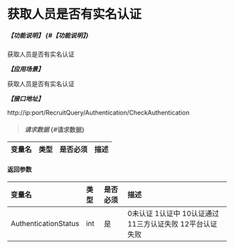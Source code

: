 # 获取人员是否有实名认证
##### _【功能说明】_ {#【功能说明】}

获取人员是否有实名认证


_**【应用场景】**_

获取人员是否有实名认证


_**【接口地址】**_

http://ip:port/RecruitQuery/Authentication/CheckAuthentication

> #### _请求数据_ {#请求数据}

| 变量名 | 类型 | 是否必须 | 描述 |
| :--- | :--- | :--- | :--- |

#### 返回参数

| 变量名 | 类型 | 是否必须 | 描述 |
| :--- | :--- | :--- | :--- |
| AuthenticationStatus| int | 是 |0未认证 1认证中 10认证通过 11三方认证失败 12平台认证失败 |

